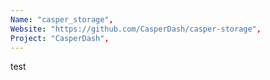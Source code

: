 ```yaml
---
Name: "casper_storage",
Website: "https://github.com/CasperDash/casper-storage",
Project: "CasperDash",
---
```

<!--lang:en--> 
test
<!--lang:es--] 
test
<!--lang:de--] 
test
<!--lang:fr--] 
test
<!--lang:pl--] 
test
<!--lang:uk--] 
test
[!--lang:*-->  
